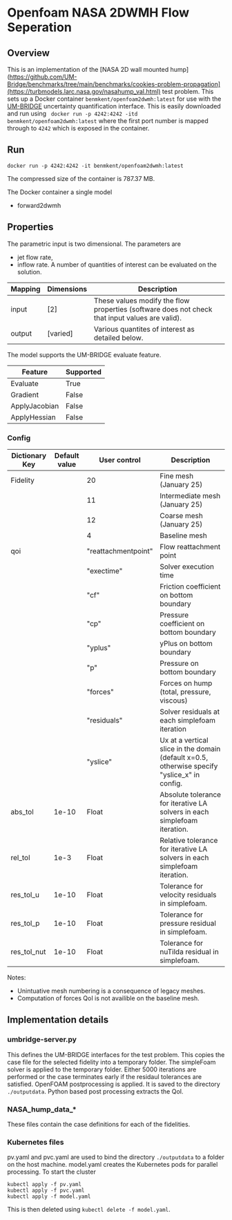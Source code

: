 # Openfoam NASA 2DWMH Flow Seperation
## Overview
This is an implementation of the [NASA 2D wall mounted hump](https://github.com/UM-Bridge/benchmarks/tree/main/benchmarks/cookies-problem-propagation](https://turbmodels.larc.nasa.gov/nasahump_val.html) test problem.
This sets up a Docker container ```benmkent/openfoam2dwmh:latest``` for use with the [UM-BRIDGE](https://um-bridge-benchmarks.readthedocs.io/en/docs/) uncertainty quantification interface.
This is easily downloaded and run using
``` docker run -p 4242:4242 -itd benmkent/openfoam2dwmh:latest```
where the first port number is mapped through to ```4242``` which is exposed in the container.

## Run 
```
docker run -p 4242:4242 -it benmkent/openfoam2dwmh:latest
```
The compressed size of the container is 787.37 MB.

The Docker container a single model
- forward2dwmh

## Properties
The parametric input is two dimensional.
The parameters are
- jet flow rate,
- inflow rate.
A number of quantities of interest can be evaluated on the solution.

Mapping | Dimensions	| Description
--------|-------------|------------
input |	[2] |	These values modify the flow properties (software does not check that input values are valid).
output |	[varied] |	Various quantites of interest as detailed below.

The model supports the UM-BRIDGE evaluate feature.

Feature	| Supported
--------|---------
Evaluate|	True
Gradient|	False
ApplyJacobian|	False
ApplyHessian|	False

### Config
Dictionary Key | Default value | User control          | Description
---------------|---------------|-----------------------|-------------
Fidelity       |               | 20                    | Fine mesh (January 25)
               |               | 11                    | Intermediate mesh (January 25)
               |               | 12                    | Coarse mesh (January 25)
               |               | 4                     | Baseline mesh
qoi            |               | "reattachmentpoint"   | Flow reattachment point
               |               | "exectime"            | Solver execution time
               |               | "cf"                  | Friction coefficient on bottom boundary
               |               | "cp"                  | Pressure coefficient on bottom boundary
               |               | "yplus"               | yPlus on bottom boundary
               |               | "p"                   | Pressure on bottom boundary
               |               | "forces"              | Forces on hump (total, pressure, viscous)
               |               | "residuals"           | Solver residuals at each simplefoam iteration
               |               | "yslice"              | Ux at a vertical slice in the domain (default x=0.5, otherwise specify "yslice_x" in config.
abs_tol        |  1e-10         | Float                | Absolute tolerance for iterative LA solvers in each simplefoam iteration.
rel_tol        |  1e-3         | Float                 | Relative tolerance for iterative LA solvers in each simplefoam iteration.
res_tol_u      |  1e-10         | Float                | Tolerance for velocity residuals in simplefoam.
res_tol_p      |  1e-10         | Float                | Tolerance for pressure residual in simplefoam.
res_tol_nut    |  1e-10         | Float                | Tolerance for nuTilda residual in simplefoam.

Notes:
- Unintuative mesh numbering is a consequence of legacy meshes.
- Computation of forces QoI is not availible on the baseline mesh.

## Implementation details
### umbridge-server.py
This defines the UM-BRIDGE interfaces for the test problem.
This copies the case file for the selected fidelity into a temporary folder.
The simpleFoam solver is applied to the temporary folder.
Either 5000 iterations are performed or the case terminates early if the residaul tolerances are satisfied.
OpenFOAM postprocessing is applied.
It is saved to the directory ```./outputdata```.
Python based post processing extracts the QoI.

### NASA_hump_data_*
These files contain the case definitions for each of the fidelities.

### Kubernetes files
pv.yaml and pvc.yaml are used to bind the directory ```./outputdata``` to a folder on the host machine.
model.yaml creates the Kubernetes pods for parallel processing.
To start the cluster
```
kubectl apply -f pv.yaml
kubectl apply -f pvc.yaml
kubectl apply -f model.yaml
```
This is then deleted using ```kubectl delete -f model.yaml```.
